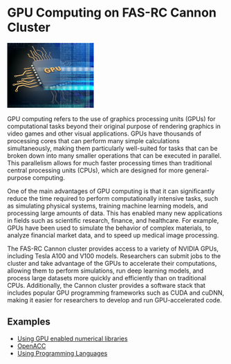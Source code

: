 # GPU Computing on FAS-RC Cannon Cluster 

<img src="Images/GPU-logo.jpeg" alt="GPU-logo" width="200"/>

GPU computing refers to the use of graphics processing units (GPUs) for computational tasks beyond their original purpose of rendering graphics in video games and other visual applications. GPUs have thousands of processing cores that can perform many simple calculations simultaneously, making them particularly well-suited for tasks that can be broken down into many smaller operations that can be executed in parallel. This parallelism allows for much faster processing times than traditional central processing units (CPUs), which are designed for more general-purpose computing.

One of the main advantages of GPU computing is that it can significantly reduce the time required to perform computationally intensive tasks, such as simulating physical systems, training machine learning models, and processing large amounts of data. This has enabled many new applications in fields such as scientific research, finance, and healthcare. For example, GPUs have been used to simulate the behavior of complex materials, to analyze financial market data, and to speed up medical image processing.

The FAS-RC Cannon cluster provides access to a variety of NVIDIA GPUs, including Tesla A100 and V100 models. Researchers can submit jobs to the cluster and take advantage of the GPUs to accelerate their computations, allowing them to perform simulations, run deep learning models, and process large datasets more quickly and efficiently than on traditional CPUs. Additionally, the Cannon cluster provides a software stack that includes popular GPU programming frameworks such as CUDA and cuDNN, making it easier for researchers to develop and run GPU-accelerated code.

## Examples

* [Using GPU enabled numerical libraries](./Libs)
* [OpenACC](./OpenACC)
* [Using Programming Languages](./CUDA)
